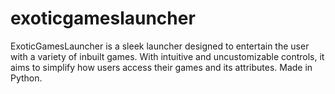 # exoticgameslauncher
ExoticGamesLauncher is a sleek launcher designed to entertain the user with a variety of inbuilt games. With intuitive and uncustomizable controls, it aims to simplify how users access their games and its attributes.
Made in Python.
